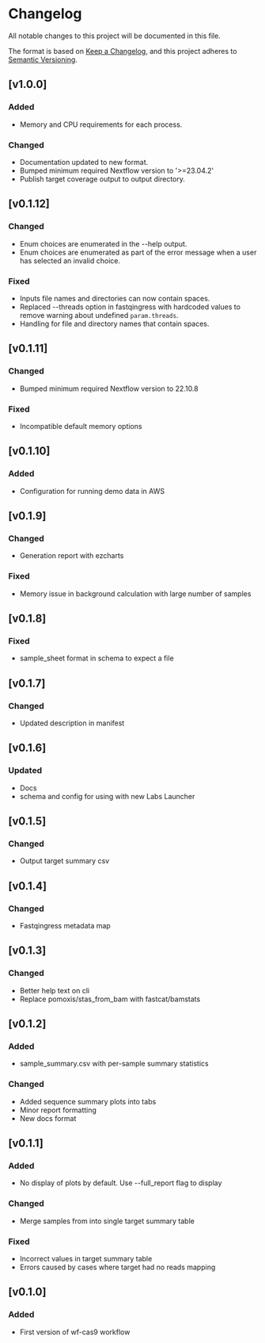 # Changelog
All notable changes to this project will be documented in this file.

The format is based on [Keep a Changelog](https://keepachangelog.com/en/1.1.0/),
and this project adheres to [Semantic Versioning](https://semver.org/spec/v2.0.0.html).

## [v1.0.0]
### Added
- Memory and CPU requirements for each process.

### Changed
- Documentation updated to new format. 
- Bumped minimum required Nextflow version to '>=23.04.2'
- Publish target coverage output to output directory.

## [v0.1.12]
### Changed
- Enum choices are enumerated in the --help output.
- Enum choices are enumerated as part of the error message when a user has selected an invalid choice.

### Fixed
- Inputs file names and directories can now contain spaces.
- Replaced --threads option in fastqingress with hardcoded values to remove warning about undefined `param.threads`. 
- Handling for file and directory names that contain spaces.

## [v0.1.11]
### Changed
- Bumped minimum required Nextflow version to 22.10.8

### Fixed
- Incompatible default memory options

## [v0.1.10]
### Added
- Configuration for running demo data in AWS

## [v0.1.9]
### Changed
- Generation report with ezcharts

### Fixed
- Memory issue in background calculation with large number of samples

## [v0.1.8]
### Fixed
- sample_sheet format in schema to expect a file

## [v0.1.7]
### Changed
- Updated description in manifest

## [v0.1.6]
### Updated
- Docs
- schema and config for using with new Labs Launcher

## [v0.1.5]
### Changed
- Output target summary csv

## [v0.1.4]
### Changed
- Fastqingress metadata map

## [v0.1.3]
### Changed
- Better help text on cli
- Replace pomoxis/stas_from_bam with fastcat/bamstats

## [v0.1.2]
### Added
- sample_summary.csv with per-sample summary statistics

### Changed
- Added sequence summary plots into tabs
- Minor report formatting
- New docs format

## [v0.1.1]
### Added
- No display of plots by default. Use --full_report flag to display

### Changed
- Merge samples from into single target summary table

### Fixed
- Incorrect values in target summary table
- Errors caused by cases where target had no reads mapping

## [v0.1.0]
### Added
- First version of wf-cas9 workflow

